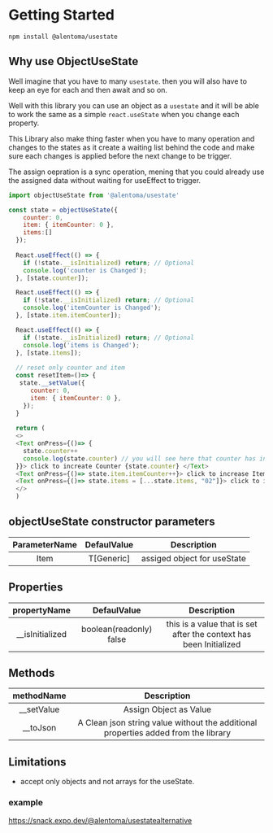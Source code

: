 # Getting Started

`npm install @alentoma/usestate`
## Why use ObjectUseState
Well imagine that you have to many `usestate`. then you will also have to keep an eye for each and then await and so on. 

Well with this library you can use an object as a `usestate` and it will be able to work the same as a simple `react.useState` when you change each property.

This Library also make thing faster when you have to many operation and changes to the states as it create a waiting list behind the code and make sure each changes is applied before the next change to be trigger.

The assign oepration is a sync operation, mening that you could already use the assigned data without waiting for useEffect to trigger.

```js
import objectUseState from '@alentoma/usestate'

const state = objectUseState({
    counter: 0,
    item: { itemCounter: 0 },
    items:[]
  });
  
  React.useEffect(() => {
    if (!state.__isInitialized) return; // Optional
    console.log('counter is Changed');
  }, [state.counter]);

  React.useEffect(() => {
    if (!state.__isInitialized) return; // Optional
    console.log('itemCounter is Changed');
  }, [state.item.itemCounter]);

  React.useEffect(() => {
    if (!state.__isInitialized) return; // Optional
    console.log('items is Changed');
  }, [state.items]);
  
  // reset only counter and item
  const resetItem=()=> {
   state.__setValue({
      counter: 0,
      item: { itemCounter: 0 },
    });
  }
  
  return (
  <>
  <Text onPress={()=> {
    state.counter++
    console.log(state.counter) // you will see here that counter has increased already eg is a sync operation.
  }}> click to increate Counter {state.counter} </Text>
  <Text onPress={()=> state.item.itemCounter++}> click to increase ItemCounter {state.item.itemCounter} </Text>
  <Text onPress={()=> state.items = [...state.items, "02"]}> click to increase items {state.items.length} </Text>
  </>
  )
```

## objectUseState constructor parameters

| ParameterName | DefaulValue | Description |
| :---: | :---: | :---: |
| Item | T[Generic] | assiged object for useState |

## Properties
| propertyName | DefaulValue | Description |
| :---: | :---: | :---: |
| __isInitialized | boolean(readonly) false | this is a value that is set after the context has been Initialized  |
## Methods
| methodName  | Description |
| :---: | :---: |
| __setValue | Assign Object as Value  |
| __toJson | A Clean json string value without the additional properties added from the library  |

## Limitations

* accept only objects and not arrays for the useState.

### example 

https://snack.expo.dev/@alentoma/usestatealternative
